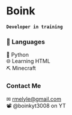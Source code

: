 # Boink

**`Developer in training`**

### 🧰 Languages
🐍 Python\
🌐 Learning HTML\
⛏ Minecraft


### Contact Me
✉ rmelyle@gmail.com\
📽 @boinkyt3008 on YT
